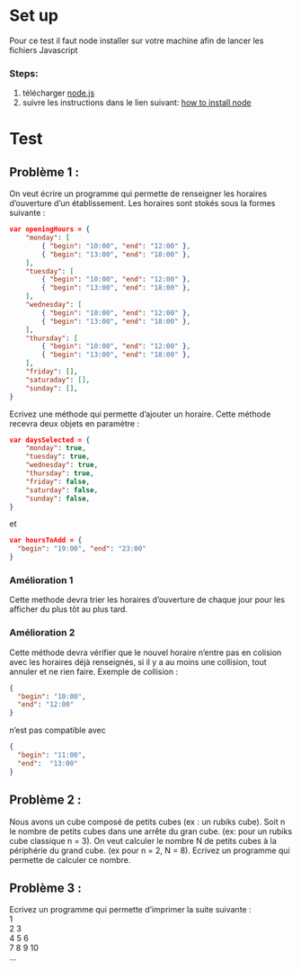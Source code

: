 # Set up

Pour ce test il faut node installer sur votre machine afin de lancer les fichiers Javascript
### Steps:
1. télécharger [node.js](http://github.com)
2. suivre les instructions dans le lien suivant: [how to install node](https://linuxize.com/post/how-to-install-node-js-on-ubuntu-20-04/)

# Test

## Problème 1 : 
On veut écrire un programme qui permette de renseigner les horaires d’ouverture d’un établissement. Les  horaires sont stokés sous la formes suivante : 
```json
var openingHours = { 
    "monday": [ 
        { "begin": "10:00", "end": "12:00" }, 
        { "begin": "13:00", "end": "18:00" }, 
    ], 
    "tuesday": [ 
        { "begin": "10:00", "end": "12:00" }, 
        { "begin": "13:00", "end": "18:00" }, 
    ], 
    "wednesday": [ 
        { "begin": "10:00", "end": "12:00" }, 
        { "begin": "13:00", "end": "18:00" }, 
    ], 
    "thursday": [ 
        { "begin": "10:00", "end": "12:00" }, 
        { "begin": "13:00", "end": "18:00" }, 
    ], 
    "friday": [], 
    "saturaday": [], 
    "sunday": [], 
}

```

Ecrivez une méthode qui permette d’ajouter un horaire. 
Cette méthode recevra deux objets en paramètre : 
```json
var daysSelected = { 
    "monday": true, 
    "tuesday": true, 
    "wednesday": true, 
    "thursday": true, 
    "friday": false, 
    "saturday": false, 
    "sunday": false, 
} 

```
et

```json
var hoursToAdd = { 
  "begin": "19:00", "end": "23:00" 
} 

```

### Amélioration 1 
Cette methode devra trier les horaires d’ouverture de chaque jour pour les afficher du plus tôt au plus tard. 
### Amélioration 2 
Cette méthode devra vérifier que le nouvel horaire n’entre pas en colision avec les horaires déjà renseignés,  si il y a au moins une collision, tout annuler et ne rien faire. 
Exemple de collision : 

```json
{ 
  "begin": "10:00",
  "end": "12:00"
} 
```

 n’est pas compatible avec 
```json
{
  "begin": "11:00",
  "end":  "13:00" 
}
```

## Problème 2 : 
Nous avons un cube composé de petits cubes (ex : un rubiks cube). Soit n le nombre de petits cubes dans une arrête du gran cube. (ex: pour un rubiks cube classique n = 3). 
On veut calculer le nombre N de petits cubes à la périphérie du grand cube. (ex pour n = 2, N = 8). 
Ecrivez un programme qui permette de calculer ce nombre. 
## Problème 3 : 
Ecrivez un programme qui permette d’imprimer la suite suivante : 
<br />
1  <br />
2 3  <br />
4 5 6  <br />
7 8 9 10  <br />
…
